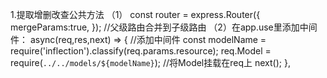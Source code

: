 1.提取增删改查公共方法
  （1）
    const router = express.Router({
      mergeParams:true,
    }); //父级路由合并到子级路由
  （2）在app.use里添加中间件：
    async(req,res,next) => { //添加中间件
      const modelName = require('inflection').classify(req.params.resource);
      req.Model = require(`../../models/${modelName}`); //将Model挂载在req上
      next();
    },